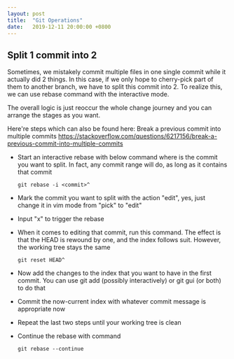 ```yaml
---
layout: post
title:  "Git Operations"
date:   2019-12-11 20:00:00 +0800
---
```


## Split 1 commit into 2

Sometimes, we mistakely commit multiple files in one single commit while it actually did 2 things.
In this case, if we only hope to cherry-pick part of them to another branch, we have to split this commit into 2.
To realize this, we can use rebase command with the interactive mode.

The overall logic is just reoccur the whole change journey and you can arrange the stages as you want.

Here're steps which can also be found here:
Break a previous commit into multiple commits <https://stackoverflow.com/questions/6217156/break-a-previous-commit-into-multiple-commits>

* Start an interactive rebase with below command where <commit> is the commit you want to split. In fact, any commit range will do, as long as it contains that commit

      git rebase -i <commit>^

* Mark the commit you want to split with the action "edit", yes, just change it in vim mode from "pick" to "edit"

* Input "x" to trigger the rebase

* When it comes to editing that commit, run this command. The effect is that the HEAD is rewound by one, and the index follows suit. However, the working tree stays the same

      git reset HEAD^

* Now add the changes to the index that you want to have in the first commit. You can use git add (possibly interactively) or git gui (or both) to do that

* Commit the now-current index with whatever commit message is appropriate now

* Repeat the last two steps until your working tree is clean

* Continue the rebase with command

      git rebase --continue
